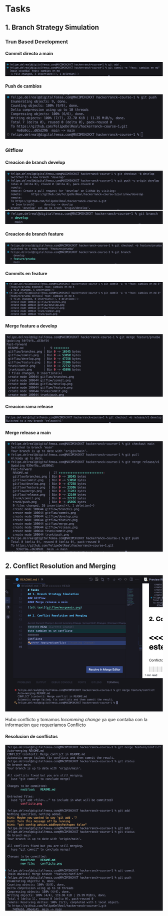 # Tasks

## 1. Branch Strategy Simulation

### Trun Based Development

#### Commit directo a main

![alt text](trunk/commit.png)

#### Push de cambios

![alt text](trunk/push.png)

### Gitflow

#### Creacion de branch develop

![alt text](gitflow/develop.png)
![alt text](gitflow/branches.png)

#### Creacion de branch feature

![alt text](gitflow/feature.png)

#### Commits en feature

![alt text](gitflow/commit.png)

#### Merge feature a develop

![alt text](gitflow/merge.png)

#### Creacion rama release

![alt text](gitflow/release.png)

#### Merge release a main

![alt text](gitflow/mergemain.png)

## 2. Conflict Resolution and Merging

![alt text](conflicto.png)

Hubo conflicto y tomamos _Incomming change_ ya que contaba con la informacion que requeriamos
Conflicto

#### Resolucion de conflictos

![alt text](resolucion.png)
